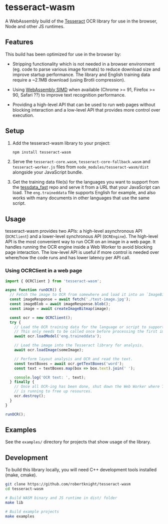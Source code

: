 # tesseract-wasm

A WebAssembly build of the [Tesseract](https://github.com/tesseract-ocr/tesseract)
OCR library for use in the browser, Node and other JS runtimes.

## Features

This build has been optimized for use in the browser by:

- Stripping functionality which is not needed in a browser environment (eg.
  code to parse various image formats) to reduce download size and improve
  startup performance. The library and English training data require a ~2.1MB
  download (using Brotli compression).

- Using [WebAssembly SIMD](https://v8.dev/features/simd) when available
  (Chrome >= 91, Firefox >= 90, Safari ??) to improve text recognition performance.

- Providing a high-level API that can be used to run web pages without blocking
  interaction and a low-level API that provides more control over execution.

## Setup

1. Add the tesseract-wasm library to your project:

   ```sh
   npm install tesseract-wasm
   ```

2. Serve the `tesseract-core.wasm`, `tesseract-core-fallback.wasm` and
   `tesseract-worker.js` files from `node_modules/tesseract-wasm/dist` alongside
   your JavaScript bundle.

3. Get the training data file(s) for the languages you want to support from the
   [tessdata_fast](https://github.com/tesseract-ocr/tessdata_fast) repo and
   serve it from a URL that your JavaScript can load. The `eng.traineddata`
   file supports English for example, and also works with many documents in
   other languages that use the same script.

## Usage

tesseract-wasm provides two APIs: a high-level asynchronous API (`OCRClient`)
and a lower-level synchronous API (`OCREngine`). The high-level API is the most
convenient way to run OCR on an image in a web page. It handles running the OCR
engine inside a Web Worker to avoid blocking page interaction. The low-level API
is useful if more control is needed over where/how the code runs and has lower
latency per API call.

### Using OCRClient in a web page

```js
import { OCRClient } from 'tesseract-wasm';

async function runOCR() {
  // Fetch the image to OCR from somewhere and load it into an `ImageBitmap`.
  const imageResponse = await fetch('./test-image.jpg');
  const imageBlob = await imageResponse.blob();
  const image = await createImageBitmap(image);

  const ocr = new OCRClient();
  try {
    // Load the OCR training data for the language or script to support.
    // This only needs to be called once before processing the first image.
    await ocr.loadModel('eng.traineddata');

    // Load the image into the Tesseract library for analysis.
    await ocr.loadImage(someImage);

    // Perform layout analysis and OCR and read the text.
    const textBoxes = await ocr.getTextBoxes('word');
    const text = textBoxes.map(box => box.text).join(' ');

    console.log('OCR text: ', text);
  } finally {
    // Once all OCR-ing has been done, shut down the Web Worker where Tesseract
    // is running to free up resources.
    ocr.destroy();
  }
}

runOCR();
```

## Examples

See the `examples/` directory for projects that show usage of the library.

## Development

To build this library locally, you will need C++ development tools installed
(make, cmake).

```sh
git clone https://github.com/robertknight/tesseract-wasm
cd tesseract-wasm

# Build WASM binary and JS runtime in dist/ folder
make lib

# Build example projects
make examples
```
